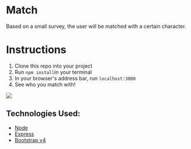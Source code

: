 # Match

Based on a small survey, the user will be matched with a certain character.

# Instructions
1. Clone this repo into your project
2. Run `npm install`in your terminal
3. In your browser's address bar, run `localhost:3000`
4. See who you match with!

![](images/2018-02-09(3).png)


## Technologies Used:

* [Node](https://nodejs.org/en/)
* [Express](https://www.expressjs.com)
* [Bootstrap v4](https://www.getbootstrap.com)


